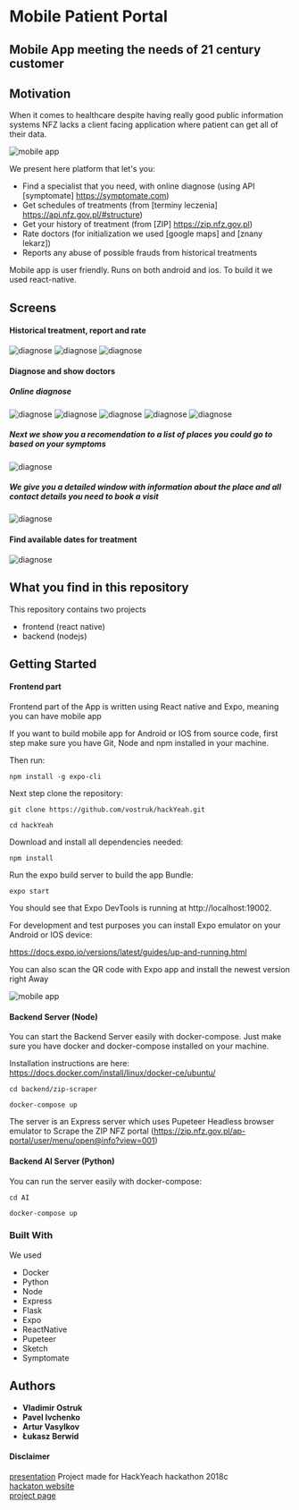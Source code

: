 # Mobile Patient Portal
## Mobile App meeting the needs of 21 century customer

## Motivation
When it comes to healthcare despite having really good public information systems NFZ lacks a client facing application where patient can get all of their data. 

![mobile app](https://i.imgur.com/tcFNom4.png)

We present here platform that let's you:
* Find a specialist that you need, with online diagnose (using API [symptomate] https://symptomate.com)
* Get schedules of treatments (from [terminy leczenia] https://api.nfz.gov.pl/#structure)
* Get your history of treatment (from [ZIP] https://zip.nfz.gov.pl)
* Rate doctors (for initialization we used [google maps] and [znany lekarz])
* Reports any abuse of possible frauds from historical treatments

Mobile app is user friendly. Runs on both android and ios. To build it we used react-native.

## Screens

#### Historical treatment, report and rate
![diagnose](https://i.imgur.com/dqMqDUI.png)
![diagnose](https://i.imgur.com/vpcSofT.png)
![diagnose](https://i.imgur.com/f3sthsb.png)

#### Diagnose and show doctors
##### Online diagnose
![diagnose](https://i.imgur.com/HnagOmc.png)
![diagnose](https://i.imgur.com/YU0kLBf.png)
![diagnose](https://i.imgur.com/CaRtRoT.png)
![diagnose](https://i.imgur.com/onRPzdX.png)
![diagnose](https://i.imgur.com/1KrtkAl.png)

##### Next we show you a recomendation to a list of places you could go to based on your symptoms
![diagnose](https://i.imgur.com/aZupPuH.png)

##### We give you a detailed window with information about the place and all contact details you need to book a visit
![diagnose](https://i.imgur.com/8dvpccc.png)

#### Find available dates for treatment
![diagnose](https://i.imgur.com/3qWFpwf.png)


## What you find in this repository
This repository contains two projects
- frontend (react native)
- backend (nodejs)

## Getting Started

#### Frontend part
Frontend part of the App is written using React native and Expo, meaning you can have mobile app

If you want to build mobile app for Android or IOS from source code, first step make sure you have Git, Node and npm installed in your machine.

Then run:

```
npm install -g expo-cli
```

Next step clone the repository:

```
git clone https://github.com/vostruk/hackYeah.git
```

```
cd hackYeah
```

Download and install all dependencies needed:
```
npm install
```

Run the expo build server to build the app Bundle:
```
expo start
```

You should see that Expo DevTools is running at http://localhost:19002.


For development and test purposes you can install Expo emulator on your Android or IOS device:

https://docs.expo.io/versions/latest/guides/up-and-running.html


You can also scan the QR code with Expo app and install the newest version right Away

![mobile app](https://i.imgur.com/IgMwLg5.png)



#### Backend Server (Node)
You can start the Backend Server easily with docker-compose. Just make sure you have docker and docker-compose installed on your machine.

Installation instructions are here:
https://docs.docker.com/install/linux/docker-ce/ubuntu/

```
cd backend/zip-scraper
```

```
docker-compose up
```

The server is an Express server which uses Pupeteer Headless browser emulator to Scrape the ZIP NFZ portal (https://zip.nfz.gov.pl/ap-portal/user/menu/open@info?view=001)


#### Backend AI Server (Python)
You can run the server easily with docker-compose:


```
cd AI
```

```
docker-compose up
```

### Built With
We used
* Docker
* Python
* Node
* Express
* Flask
* Expo
* ReactNative
* Pupeteer
* Sketch
* Symptomate

## Authors
* **Vladimir Ostruk**
* **Pavel Ivchenko**
* **Artur Vasylkov**
* **Łukasz Berwid**

#### Disclaimer
[presentation](https://docs.google.com/presentation/d/1oR6GMsmk33Tx_7qnNM48wSbJiAuOU2ZGzWPbaXqjipI/edit#slide=id.g460c5168e6_1_23)
Project made for HackYeach hackathon 2018c</br>
[hackaton website](hackyeah.pl/tasks.html) </br>
[project page](https://expo.io/@ostruk/healthApp)
